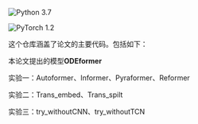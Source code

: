 ![Python 3.7](https://img.shields.io/badge/python-3.7-green.svg?style=plastic)

![PyTorch 1.2](https://img.shields.io/badge/PyTorch%20-%23EE4C2C.svg?style=plastic)

这个仓库涵盖了论文的主要代码。包括如下：

本论文提出的模型**ODEformer**

实验一：Autoformer、Informer、Pyraformer、Reformer

实验二：Trans_embed、Trans_spilt

实验三：try_withoutCNN、try_withoutTCN

